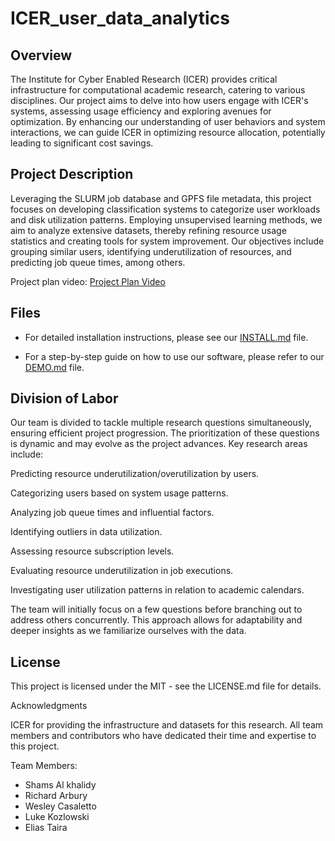 # ICER_user_data_analytics

## Overview

The Institute for Cyber Enabled Research (ICER) provides critical infrastructure for computational academic research, catering to various disciplines. Our project aims to delve into how users engage with ICER's systems, assessing usage efficiency and exploring avenues for optimization. By enhancing our understanding of user behaviors and system interactions, we can guide ICER in optimizing resource allocation, potentially leading to significant cost savings.

## Project Description

Leveraging the SLURM job database and GPFS file metadata, this project focuses on developing classification systems to categorize user workloads and disk utilization patterns. Employing unsupervised learning methods, we aim to analyze extensive datasets, thereby refining resource usage statistics and creating tools for system improvement. Our objectives include grouping similar users, identifying underutilization of resources, and predicting job queue times, among others.

Project plan video: [Project Plan Video](https://michiganstate.sharepoint.com/:v:/s/Section_SS24-CMSE-495-001-224214134-EL-32-A26-ICER/Efp8_UgZhPlOmn8TDa3YKNEB73NHpUl5yw95KQl-N27r3A?nav=eyJyZWZlcnJhbEluZm8iOnsicmVmZXJyYWxBcHAiOiJTdHJlYW1XZWJBcHAiLCJyZWZlcnJhbFZpZXciOiJTaGFyZURpYWxvZy1MaW5rIiwicmVmZXJyYWxBcHBQbGF0Zm9ybSI6IldlYiIsInJlZmVycmFsTW9kZSI6InZpZXcifX0%3D&e=MrIMiT)


## Files

- For detailed installation instructions, please see our [INSTALL.md](INSTALL.md) file.

- For a step-by-step guide on how to use our software, please refer to our [DEMO.md](DEMO.md) file.

## Division of Labor

Our team is divided to tackle multiple research questions simultaneously, ensuring efficient project progression. The prioritization of these questions is dynamic and may evolve as the project advances. Key research areas include:

Predicting resource underutilization/overutilization by users.

Categorizing users based on system usage patterns.

Analyzing job queue times and influential factors.

Identifying outliers in data utilization.

Assessing resource subscription levels.

Evaluating resource underutilization in job executions.

Investigating user utilization patterns in relation to academic calendars.

The team will initially focus on a few questions before branching out to address others concurrently. This approach allows for adaptability and deeper insights as we familiarize ourselves with the data.


## License

This project is licensed under the MIT - see the LICENSE.md file for details.

Acknowledgments

ICER for providing the infrastructure and datasets for this research.
All team members and contributors who have dedicated their time and expertise to this project.

Team Members:
- Shams Al khalidy
- Richard Arbury
- Wesley Casaletto
- Luke Kozlowski
- Elias Taira
